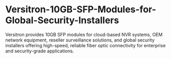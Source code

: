 # Versitron-10GB-SFP-Modules-for-Global-Security-Installers
Versitron provides 10GB SFP modules for cloud-based NVR systems, OEM network equipment, reseller surveillance solutions, and global security installers offering high-speed, reliable fiber optic connectivity for enterprise and security-grade applications.
